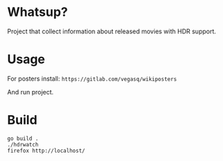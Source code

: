 # Whatsup?

Project that collect information about released movies with HDR support.

# Usage
For posters install: `https://gitlab.com/vegasq/wikiposters`

And run project.

# Build

```
go build .
./hdrwatch
firefox http://localhost/
```
